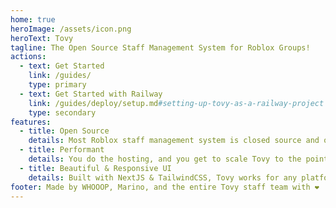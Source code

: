 ```yaml
---
home: true
heroImage: /assets/icon.png
heroText: Tovy
tagline: The Open Source Staff Management System for Roblox Groups!
actions: 
  - text: Get Started
    link: /guides/
    type: primary
  - text: Get Started with Railway
    link: /guides/deploy/setup.md#setting-up-tovy-as-a-railway-project
    type: secondary
features:
  - title: Open Source
    details: Most Roblox staff management system is closed source and on-premise. Awful for large groups that requires scaling
  - title: Performant
    details: You do the hosting, and you get to scale Tovy to the point where it suits your group's needs. No need to care about performance issues due to inscalability. We also offer a powerful and preformant cloud hosting soultion called Tovy cloud that gives you group the resourses they need
  - title: Beautiful & Responsive UI
    details: Built with NextJS & TailwindCSS, Tovy works for any platform, including mobile, tablet, computers, or even an Xbox.
footer: Made by WHOOOP, Marino, and the entire Tovy staff team with ❤️
---
```

